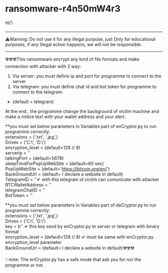 # ransomware-r4n50mW4r3
Hi✋
************************************************************************************************************************************************
⚠️Warning: Do not use it for any illegal purpose, just Only for educational purposes, if any illegal action happens, we will not be responsible.
************************************************************************************************************************************************

☢️☢️☢️This ransomware encrypt any kind of file formats and make connection with attacker with 2 way:
 1. Via server: you must define ip and port for programme to connect to the server
 2. Via telegram: you must define chat id and bot token for programme to connect to the telegram.
 * (default = telegram)

At the end , the programme change the background of victim machine and make a notice text with your wallet address and your alert.

**you must set below parameters in Variables part of enCryptor.py to run programme correctly:\
extensions = ('.txt', '.jpg',)\
Drives = ('C:\\', 'D:\\')\
encryption_level = (default=128 // 8)\
serverIp = ''\
talkingPort = (default=5678)\
sleepTimeForPopUpWebSite = (default=60 sec)\
PopUpWebSite = (default='https://bitcoin.org/en/') \
BackGroundUrl = (default= I declare a website in default)\
TelegramID = ''✔ with this telegram id victim can comunicate with attacker\
BTCWalletAddress = ''\
telegramChatID = ''\
BotToken = ''

**you must set below parameters in Variables part of deCryptor.py to run programme correctly:\
extensions = ('.txt', '.jpg',)\
Drives = ('C:\\', 'D:\\')\
key = b'' ✔ this key send by enCryptor.py to server or telegram with binary format\
encryption_level = (default=128 // 8) ✔ must be same with enCryptor.py encryption_level parameter\
BackGroundUrl = (default= I declare a website in default)☢️☢️☢️

✨note: The enCryptor.py has a safe mode that ask you for run the programme or not. 
